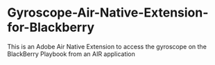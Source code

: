 Gyroscope-Air-Native-Extension-for-Blackberry
=============================================

This is an Adobe Air Native Extension to access the gyroscope on the BlackBerry Playbook from an AIR application